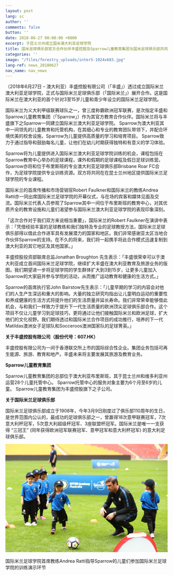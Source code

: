 ```yaml
---
layout: post
lang: sc
author: ''
comments: false
button: ''
date: 2018-06-27 00:00:00 +0800
excerpt: 于昆士兰州成立国米澳大利亚足球学院
title: 国米足球俱乐部官方合作伙伴丰盛控股及Sparrow儿童教育集团与国米足球俱乐部共同携手
categories: ''
image: "/files/forestry_uploads/inter5-1024x683.jpg"
lang-ref: news_20180627
nav_name: nav_news
---
```

（2018年6月27日 – 澳大利亚）丰盛控股有限公司（「丰盛」）透过成立国际米兰澳大利亚足球学院，正式与国际米兰足球俱乐部（「国际米兰」）展开合作。这是国际米兰在澳大利亚的首个针对3至15岁儿童和青少年设立的国际米兰足球学院。

国际米兰为义大利甲级联赛球队之一，曾三度称霸欧洲冠军联赛，是次指定丰盛和Sparrow儿童教育集团（「Sparrow」）作为其官方教育合作伙伴。国际米兰将与丰盛旗下之Sparrow一同建立国际米兰澳大利亚足球学院。 Sparrow为澳大利亚其中一间领先的儿童教育和托管机构，在其细心和专业的教育团队带领下，并配合环境优美的校舍设施，Sparrow为儿童提供高质量的学习和培育项目。 Sparrow致力于通过指导和鼓励每名儿童，让他们在幼儿时期获得独特和有意义的学习体验。

Sparrow将为儿童提供进入国际米兰澳大利亚足球学院训练的机会，课程包括在Sparrow教育中心举办的足球课程，课外和假期的足球课程及假日足球训练营。 Sparrow亦将和位于布里斯班的专业澳大利亚足球俱乐部Brisbane Roar FC合作，为足球学院提供专业训练资源。双方将共同在在昆士兰州地区提供国际米兰足球学院的专业课程。

国际米兰的首席传播和市场营销官Robert Faulkner和国际米兰的教练Andrea Ratti亦一同出席国际米兰足球学院的开幕仪式，与在场的宾客和媒体见面及交流。国际米兰代表人员参观了Sparrow其中一间位于布里斯班的教育中心，对其优质齐全的教育设施和儿童们渴望参与国际米兰澳大利亚足球学院的表现印象深刻。

「这次合作对于我们双方来说相当重要」，国际米兰的Robert Faulkner在演讲中表示：「凭借经验丰富的足球教练和我们独特及专业的足球教授方法，国际米兰足球俱乐部得以借此合作进军具有发展潜力的国家和地区。我们非常感谢亚太区当地合作伙伴Sparrow的支持。在不久的将来，我们将一起携手将此合作模式迅速复制到澳大利亚的其它地区及其他国家。」

丰盛控股投资部联席总监Jonathan Broughton 先生表示：「丰盛很荣幸可以于澳大利亚成立首间国际米兰足球学院，继续扩大丰盛在澳大利亚教育及旅游业务的版图。我们期望进一步将足球学院的学生群体扩大到3到15岁，让更多儿童加入Sparrow的大家庭并参与学院的活动，从而推广运动教育和健康的生活方式。」

Sparrow的首席执行官John Bairstow先生表示：「儿童早期的学习的内容会对他们的人生产生深远和重大的影响。大量的独立研究均指出让儿童明白运动的重要性和养成健康的生活方式将提升他们的生活质量并延长寿命。我们非常荣幸能够借此机会，与和我们一样致力于提升下一代生活质量的欧洲顶尖足球俱乐部合作。这个项目不仅让儿童学习到足球技巧，更将通过让他们接触国际米兰和欧洲足球，扩大他们的文化视野。我们期待透过和国际米兰合作项目的成功推行，培养的下一代Matildas澳洲女子足球队和Socceroos澳洲国家队的足球菁英。」

**关于丰盛控股有限公司（股份代号：607.HK）**

丰盛控股有限公司为一间于香港联交所上市的国际综合性企业。集团业务包括可再生能源、旅游、教育和地产。丰盛未来将主要发展其旅游及教育业务。

**Sparrow儿童教育集团**

Sparrow儿童教育集团的总部位于澳大利亚布里斯班，其于昆士兰州和维多利亚州运营28个儿童托管中心。 Sparrow托管中心的服务对象主要为6个月至6岁的儿童。 Sparrow儿童教育集团为丰盛控股旗下之子公司。

**关于国际米兰足球俱乐部**

国际米兰足球俱乐部成立于1908年，今年3月9日刚度过了俱乐部110周年的生日，是世界范围内公认的，最成功的足球俱乐部之一，曾赢得18次意甲联赛冠军，7次意大利杯冠军，5次意大利超级杯冠军、3座联盟杯冠军。国际米兰是唯一一支获得 “三冠王” (同年获得欧洲冠军联赛冠军、意甲冠军和意大利杯冠军) 的意大利足球俱乐部。

![](/files/forestry_uploads/inter5-1024x683.jpg)

国际米兰足球学院首席教练Andrea Ratti指导Sparrow的儿童们参加国际米兰足球学院的训练演示环节
